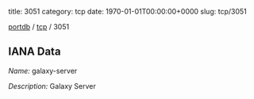 title: 3051
category: tcp
date: 1970-01-01T00:00:00+0000
slug: tcp/3051

[portdb](/) / [tcp](/category/tcp.html) / 3051


## IANA Data

_Name:_ galaxy-server

_Description:_ Galaxy Server

